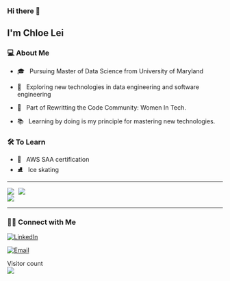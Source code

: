 <!--
**Skylyyun/Skylyyun** is a  _special_ ✨ repository because its `README.md` (this file) appears on your GitHub profile.

Here are some ideas to get you started:

- 🔭 I’m currently working on ...
- 🌱 I’m currently learning ...
- 👯 I’m looking to collaborate on ...
- 🤔 I’m looking for help with ...
- 💬 Ask me about ...
- 📫 How to reach me: ...
- 😄 Pronouns: ...
- ⚡ Fun fact: ...
-->





### Hi there 👋<h2> I'm Chloe Lei</h2>


<h3>💻 About Me </h3>


- 🎓 &nbsp; Pursuing Master of Data Science from University of Maryland
  
- 🤔 &nbsp; Exploring new technologies in data engineering and software engineering
  
- 👯 &nbsp; Part of Rewritting the Code Community: Women In Tech.

- 📚 &nbsp; Learning by doing is my principle for mastering new technologies.



<h3>🛠 To Learn</h3>

- 🔧 &nbsp; AWS SAA certification
- ⛸️ &nbsp; Ice skating


<hr>

<div style="display: flex; align-items: flex-start;">
    <a href="#">
        <img align="left" src="https://github-readme-stats-sigma-five.vercel.app/api?username=chloeleilyy&show_icons=true&theme=default&count_private=true&hide_border=true" style="margin-right: 10px;" />
    </a>
    <img src="https://github-readme-stats.vercel.app/api/top-langs/?username=chloeleilyy&show_icons=true&theme=default&hide_border=true" />
</div>

<img src="http://github-readme-streak-stats.herokuapp.com?user=chloeleilyy&theme=default&count_private=true&hide_border=true"/>

<hr>


<h3> 🤝🏻 Connect with Me </h3>

<p align="center">

<a href="https://www.linkedin.com/in/chloelyy/"><img alt="LinkedIn" src="https://img.shields.io/badge/LinkedIn-Chloe%20Lei-blue?style=flat-square&logo=linkedin"></a>


<a href="mailto:chloelei.lyy@gmail.com"><img alt="Email" src="https://img.shields.io/badge/Email-chloelei.lyy@gmail.com-blue?style=flat-square&logo=gmail"></a>

</p>

<p> 
  Visitor count <br>
  <img src="https://profile-counter.glitch.me/chloeleilyy/count.svg" />
</p>
